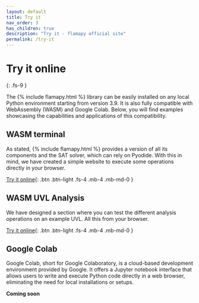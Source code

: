 ```yaml
---
layout: default
title: Try it
nav_order: 3
has_children: true
description: "Try it - flamapy official site"
permalink: /try-it
---
```



# Try it online
{: .fs-9 }

The {% include flamapy.html %} library can be easily installed on any local Python environment starting from version 3.9. It is also fully compatible with WebAssembly (WASM) and Google Colab. Below, you will find examples showcasing the capabilities and applications of this compatibility.

## WASM terminal

As stated, {% include flamapy.html %} provides a version of all its components and the SAT solver, which can rely on Pyodide. With this in mind, we have created a simple website to execute some operations directly in your browser.

[Try it online]({{site.baseurl}}/try-it/wasm-terminal){: .btn  .btn-light  .fs-4 .mb-4 .mb-md-0 }

## WASM UVL Analysis

We have designed a section where you can test the different analysis operations on an example UVL. All this from your browser.

[Try it online]({{site.baseurl}}/try-it/wasm-uvl-analysis){: .btn  .btn-light  .fs-4 .mb-4 .mb-md-0 }

## Google Colab

Google Colab, short for Google Colaboratory, is a cloud-based development environment provided by Google. It offers a Jupyter notebook interface that allows users to write and execute Python code directly in a web browser, eliminating the need for local installations or setups.

**Coming soon**